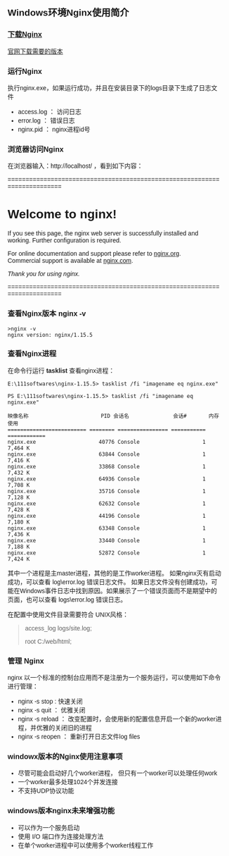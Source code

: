 

## Windows环境Nginx使用简介

### [下载Nginx](http://nginx.org/en/download.html) 

[官网下载需要的版本](http://nginx.org/en/download.html)

### 运行Nginx

执行nginx.exe，如果运行成功，并且在安装目录下的logs目录下生成了日志文件

- access.log ： 访问日志
- error.log ： 错误日志
- nginx.pid ： nginx进程id号

### 浏览器访问Nginx

在浏览器输入：http://localhost/ ，看到如下内容：


==========================================================================

<!DOCTYPE html>
<html>
<head>
<title>Welcome to nginx!</title>
<style>
    body {
        width: 35em;
        margin: 0 auto;
        font-family: Tahoma, Verdana, Arial, sans-serif;
    }
</style>
</head>
<body>
<h1>Welcome to nginx!</h1>
<p>If you see this page, the nginx web server is successfully installed and
working. Further configuration is required.</p>

<p>For online documentation and support please refer to
<a href="http://nginx.org/">nginx.org</a>.<br/>
Commercial support is available at
<a href="http://nginx.com/">nginx.com</a>.</p>

<p><em>Thank you for using nginx.</em></p>
</body>
</html>

==========================================================================

### 查看Nginx版本 nginx -v

```shell
>nginx -v
nginx version: nginx/1.15.5
```


### 查看Nginx进程

在命令行运行 **tasklist** 查看nginx进程：

```shell
E:\111softwares\nginx-1.15.5> tasklist /fi "imagename eq nginx.exe"

PS E:\111softwares\nginx-1.15.5> tasklist /fi "imagename eq nginx.exe"

映像名称                       PID 会话名              会话#       内存使用
========================= ======== ================ =========== ============
nginx.exe                    40776 Console                    1      7,464 K
nginx.exe                    63844 Console                    1      7,416 K
nginx.exe                    33868 Console                    1      7,432 K
nginx.exe                    64936 Console                    1      7,708 K
nginx.exe                    35716 Console                    1      7,128 K
nginx.exe                    62632 Console                    1      7,428 K
nginx.exe                    44196 Console                    1      7,180 K
nginx.exe                    63348 Console                    1      7,436 K
nginx.exe                    33440 Console                    1      7,188 K
nginx.exe                    52872 Console                    1      7,424 K
```

其中一个进程是主master进程，其他的是工作worker进程。 如果nginx灭有启动成功，可以查看 log\error.log 错误日志文件。 如果日志文件没有创建成功，可能在Windows事件日志中找到原因。如果展示了一个错误页面而不是期望中的页面，也可以查看 logs\error.log 错误日志。

在配置中使用文件目录需要符合 UNIX风格：

>access_log   logs/site.log;
>
>root         C:/web/html;

### 管理 Nginx

nginx 以一个标准的控制台应用而不是注册为一个服务运行，可以使用如下命令进行管理：

- nginx -s stop : 快速关闭
- nginx -s quit ： 优雅关闭
- nginx -s reload ： 改变配置时，会使用新的配置信息开启一个新的worker进程，并优雅的关闭旧的进程
- nginx -s reopen ： 重新打开日志文件log files


### windowx版本的Nginx使用注意事项

- 尽管可能会启动好几个worker进程， 但只有一个worker可以处理任何work
- 一个worker最多处理1024个并发连接
- 不支持UDP协议功能

### windows版本nginx未来增强功能

- 可以作为一个服务启动
- 使用 I/O 端口作为连接处理方法
- 在单个worker进程中可以使用多个worker线程工作
